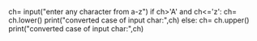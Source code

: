 ch= input("enter any character from a-z")
if ch>'A' and ch<='z':
    ch= ch.lower()
    print("converted case of input char:",ch)
else:
   ch= ch.upper()
   print("converted case of input char:",ch)
